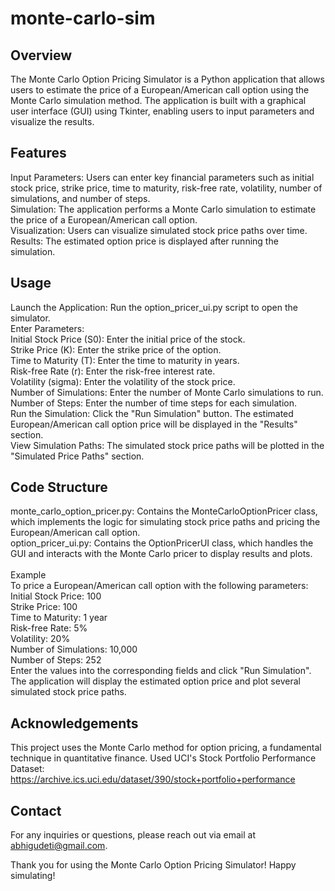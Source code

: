 # monte-carlo-sim
## Overview
The Monte Carlo Option Pricing Simulator is a Python application that allows users to estimate the price of a European/American call option using the Monte Carlo simulation method. The application is built with a graphical user interface (GUI) using Tkinter, enabling users to input parameters and visualize the results.

## Features
Input Parameters: Users can enter key financial parameters such as initial stock price, strike price, time to maturity, risk-free rate, volatility, number of simulations, and number of steps.
<br/>Simulation: The application performs a Monte Carlo simulation to estimate the price of a European/American call option.
<br/>Visualization: Users can visualize simulated stock price paths over time.
<br/>Results: The estimated option price is displayed after running the simulation.

## Usage
Launch the Application: Run the option_pricer_ui.py script to open the simulator.
<br/>Enter Parameters:
<br/>Initial Stock Price (S0): Enter the initial price of the stock.
<br/>Strike Price (K): Enter the strike price of the option.
<br/>Time to Maturity (T): Enter the time to maturity in years.
<br/>Risk-free Rate (r): Enter the risk-free interest rate.
<br/>Volatility (sigma): Enter the volatility of the stock price.
<br/>Number of Simulations: Enter the number of Monte Carlo simulations to run.
<br/>Number of Steps: Enter the number of time steps for each simulation.
<br/>Run the Simulation: Click the "Run Simulation" button. The estimated European/American call option price will be displayed in the "Results" section.
<br/>View Simulation Paths: The simulated stock price paths will be plotted in the "Simulated Price Paths" section.
## Code Structure
monte_carlo_option_pricer.py: Contains the MonteCarloOptionPricer class, which implements the logic for simulating stock price paths and pricing the European/American call option.
<br/>option_pricer_ui.py: Contains the OptionPricerUI class, which handles the GUI and interacts with the Monte Carlo pricer to display results and plots.
<br/><br/>Example
<br/>To price a European/American call option with the following parameters:
<br/>Initial Stock Price: 100
<br/>Strike Price: 100
<br/>Time to Maturity: 1 year
<br/>Risk-free Rate: 5%
<br/>Volatility: 20%
<br/>Number of Simulations: 10,000
<br/>Number of Steps: 252
<br/>Enter the values into the corresponding fields and click "Run Simulation". The application will display the estimated option price and plot several simulated stock price paths.

## Acknowledgements
This project uses the Monte Carlo method for option pricing, a fundamental technique in quantitative finance.
Used UCI's Stock Portfolio Performance Dataset: https://archive.ics.uci.edu/dataset/390/stock+portfolio+performance

## Contact
For any inquiries or questions, please reach out via email at abhigudeti@gmail.com.

Thank you for using the Monte Carlo Option Pricing Simulator! Happy simulating!
